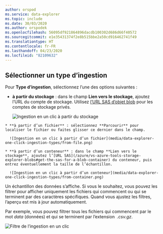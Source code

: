 ```yaml
---
author: orspod
ms.service: data-explorer
ms.topic: include
ms.date: 30/03/2020
ms.author: orspodek
ms.openlocfilehash: 56095df921864896dacdb100302d686d66f40572
ms.sourcegitcommit: e1e35431374f2e8b515bbe2a50cd916462741f49
ms.translationtype: HT
ms.contentlocale: fr-FR
ms.lasthandoff: 04/23/2020
ms.locfileid: "82109632"
---
```

## <a name="select-an-ingestion-type"></a>Sélectionner un type d’ingestion

Pour **Type d’ingestion**, sélectionnez l’une des options suivantes :
   * **à partir du stockage** : dans le champ **Lien vers le stockage**, ajoutez l’URL du compte de stockage. Utilisez [l’URL SAS d’objet blob](/azure/vs-azure-tools-storage-explorer-blobs#get-the-sas-for-a-blob-container) pour les comptes de stockage privés.
   
      ![Ingestion en un clic à partir du stockage](media/data-explorer-one-click-ingestion-types/from-storage-blob.png)

    * **à partir d’un fichier** : sélectionnez **Parcourir** pour localiser le fichier ou faites glisser ce dernier dans le champ.
  
      ![Ingestion en un clic à partir d’un fichier](media/data-explorer-one-click-ingestion-types/from-file.png)

    * **à partir d’un conteneur** : dans le champ **Lien vers le stockage**, ajoutez l’[URL SAS](/azure/vs-azure-tools-storage-explorer-blobs#get-the-sas-for-a-blob-container) du conteneur, puis entrez éventuellement la taille de l’échantillon.

      ![Ingestion en un clic à partir d’un conteneur](media/data-explorer-one-click-ingestion-types/from-container.png)

  Un échantillon des données s’affiche. Si vous le souhaitez, vous pouvez les filtrer pour afficher uniquement les fichiers qui commencent ou qui se terminent par des caractères spécifiques. Quand vous ajustez les filtres, l’aperçu est mis à jour automatiquement.
  
  Par exemple, vous pouvez filtrer tous les fichiers qui commencent par le mot *data* (données) et qui se terminent par l’extension  *.csv.gz*.

  ![Filtre de l’ingestion en un clic](media/data-explorer-one-click-ingestion-types/from-container-with-filter.png)
